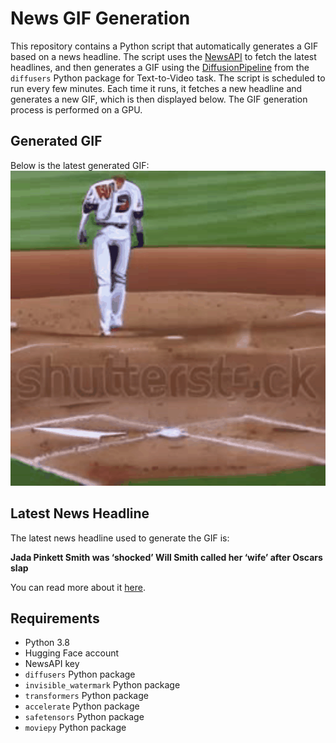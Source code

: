 # News GIF Generation
This repository contains a Python script that automatically generates a GIF based on a news headline. The script uses the [NewsAPI](https://newsapi.org/) to fetch the latest headlines, and then generates a GIF using the [DiffusionPipeline](https://github.com/huggingface/diffusers) from the `diffusers` Python package for Text-to-Video task.
The script is scheduled to run every few minutes. Each time it runs, it fetches a new headline and generates a new GIF, which is then displayed below. The GIF generation process is performed on a GPU.

## Generated GIF
Below is the latest generated GIF:
![Generated GIF](output.gif?raw=true&v=1697315610)

## Latest News Headline
The latest news headline used to generate the GIF is:

**Jada Pinkett Smith was ‘shocked’ Will Smith called her ‘wife’ after Oscars slap**

You can read more about it [here](https://www.hindustantimes.com/entertainment/hollywood/jada-pinkett-smith-was-shocked-will-smith-called-her-wife-after-oscars-slap-101697213190534.html).

## Requirements
- Python 3.8
- Hugging Face account
- NewsAPI key
- `diffusers` Python package
- `invisible_watermark` Python package
- `transformers` Python package
- `accelerate` Python package
- `safetensors` Python package
- `moviepy` Python package
